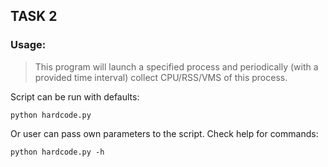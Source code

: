 ## TASK 2

### Usage:
> This program will launch a specified process and periodically
> (with a provided time interval) collect CPU/RSS/VMS of this process.

Script can be run with defaults:
```
python hardcode.py
```
Or user can pass own parameters to the script.
Check help for commands:
```
python hardcode.py -h
```

